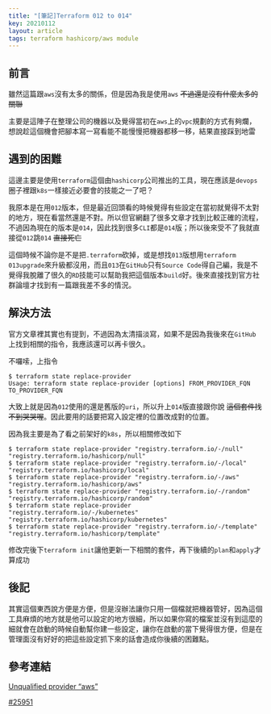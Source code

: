 ```yaml
---
title: "[筆記]Terraform 012 to 014"
key: 20210112
layout: article
tags: terraform hashicorp/aws module
---
```


## 前言
雖然這篇跟`aws`沒有太多的關係，但是因為我是使用`aws` ~~不過還是沒有什麼太多的關聯~~

主要是這陣子在整理公司的機器以及覺得當初在`aws`上的`vpc`規劃的方式有夠爛，想說趁這個機會把腳本寫一寫看能不能慢慢把機器都移一移，結果直接踩到地雷


## 遇到的困難
這邊主要是使用`terraform`這個由`hashicorp`公司推出的工具，現在應該是`devops`圈子裡跟`k8s`一樣接近必要會的技能之一了吧？

我原本是在用`012`版本，但是最近回頭看的時候覺得有些設定在當初就覺得不太對的地方，現在看當然還是不對。所以但官網翻了很多文章才找到比較正確的流程，不過因為現在的版本是`014`，因此找到很多`CLI`都是`014`版；所以後來受不了我就直接從`012`跳`014` ~~直接死亡~~

這個時候不論你是不是把`.terraform`砍掉，或是想找`013`版想用`terraform 013upgrade`來升級都沒用，而且`013`在`GitHub`只有`Source Code`得自己編，我是不覺得我脫離了很久的`RD`技能可以幫助我把這個版本`build`好。後來直接找到官方社群論壇才找到有一篇跟我差不多的情況。


## 解決方法
官方文章裡其實也有提到，不過因為太清描淡寫，如果不是因為我後來在`GitHub`上找到相關的指令，我應該還可以再卡很久。

不囉嗦，上指令

```shell
$ terraform state replace-provider
Usage: terraform state replace-provider [options] FROM_PROVIDER_FQN TO_PROVIDER_FQN
```

大致上就是因為`012`使用的還是舊版的`uri`，所以升上`014`版直接跟你說 ~~這個套件找不到哭哭喔~~。因此要用的話要把寫入設定裡的位置改成對的位置。

因為我主要是為了看之前架好的`k8s`，所以相關修改如下

```shell
$ terraform state replace-provider "registry.terraform.io/-/null" "registry.terraform.io/hashicorp/null"
$ terraform state replace-provider "registry.terraform.io/-/local" "registry.terraform.io/hashicorp/local"
$ terraform state replace-provider "registry.terraform.io/-/aws" "registry.terraform.io/hashicorp/aws"
$ terraform state replace-provider "registry.terraform.io/-/random" "registry.terraform.io/hashicorp/random"
$ terraform state replace-provider "registry.terraform.io/-/kubernetes" "registry.terraform.io/hashicorp/kubernetes"
$ terraform state replace-provider "registry.terraform.io/-/template" "registry.terraform.io/hashicorp/template"
```

修改完後下`terraform init`讓他更新一下相關的套件，再下後續的`plan`和`apply`才算成功


## 後記
其實這個東西說方便是方便，但是沒辦法讓你只用一個檔就把機器管好，因為這個工具麻煩的地方就是他可以設定的地方很細，所以如果你寫的檔案並沒有到這麼的細就會在啟動的時候自動幫你建一些設定，讓你在啟動的當下覺得很方便，但是在管理面沒有好好的把這些設定抓下來的話會造成你後續的困難點。


## 參考連結
[Unqualified provider “aws”](https://discuss.hashicorp.com/t/unqualified-provider-aws/18554)

[#25951](https://github.com/hashicorp/terraform/issues/25951)
